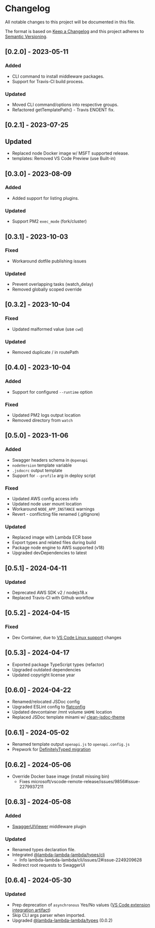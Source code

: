 # Changelog

All notable changes to this project will be documented in this file.

The format is based on [Keep a Changelog](https://keepachangelog.com/en/1.0.0) and this project adheres to [Semantic Versioning](https://semver.org/spec/v2.0.0.html).

## [0.2.0] - 2023-05-11

### Added

- CLI command to install middleware packages.
- Support for Travis-CI build process.

### Updated

- Moved CLI command/options into respective groups.
- Refactored getTemplatePath() - Travis ENOENT fix.

## [0.2.1] - 2023-07-25

## Updated

- Replaced node Docker image w/ MSFT supported release.
- templates: Removed VS Code Preview (use Built-in)

## [0.3.0] - 2023-08-09

### Added

- Added support for listing plugins.

### Updated

- Support PM2 `exec_mode` (fork/cluster)

## [0.3.1] - 2023-10-03

### Fixed

- Workaround dotfile publishing issues

### Updated

- Prevent overlapping tasks (watch_delay)
- Removed globally scoped override

## [0.3.2] - 2023-10-04

### Fixed

- Updated malformed value (use `cwd`)

### Updated

- Removed duplicate / in routePath

## [0.4.0] - 2023-10-04

### Added

- Support for configured `--runtime` option

### Fixed

- Updated PM2 logs output location
- Removed directory from `watch`

## [0.5.0] - 2023-11-06

### Added

- Swagger headers schema in `@openapi`
- `nodeVersion` template variable
- `.jsdocrc` output template
- Support for `--profile` arg in deploy script

### Fixed

- Updated AWS config access info
- Updated node user mount location
- Workaround `NODE_APP_INSTANCE` warnings
- Revert - conflicting file renamed (.gitignore)

### Updated

- Replaced image with Lambda ECR base
- Export types and related files during build
- Package node engine to AWS supported (v18)
- Upgraded devDependencies to latest

## [0.5.1] - 2024-04-11

### Updated

- Deprecated AWS SDK v2 / nodejs18.x
- Replaced Travis-CI with Github workflow

## [0.5.2] - 2024-04-15

### Fixed

- Dev Container, due to [VS Code Linux support](https://code.visualstudio.com/docs/remote/faq#_can-i-run-vs-code-server-on-older-linux-distributions) changes

## [0.5.3] - 2024-04-17

- Exported package TypeScript types (refactor)
- Upgraded outdated dependencies
- Updated copyright license year

## [0.6.0] - 2024-04-22

- Renamed/relocated JSDoc config
- Upgraded ESLint config to [flatconfig](https://eslint.org/blog/2022/08/new-config-system-part-2)
- Updated devcontainer /mnt volume `$HOME` location
- Replaced JSDoc template minami w/ [clean-jsdoc-theme](https://www.npmjs.com/package/clean-jsdoc-theme)

## [0.6.1] - 2024-05-02

- Renamed template output `openapi.js` to `openapi.config.js`
- Prepwork for [DefinitelyTyped migration](https://github.com/lambda-lambda-lambda/cli/issues/2)

## [0.6.2] - 2024-05-06

- Override Docker base image (install missing bin)
  - Fixes microsoft/vscode-remote-release/issues/9856#issue-2279937211

## [0.6.3] - 2024-05-08

### Added

- [SwaggerUIViewer](https://github.com/lambda-lambda-lambda/middleware/tree/master/plugins/SwaggerUIViewer) middleware plugin

### Updated

- Renamed types declaration file.
- Integrated [@lambda-lambda-lambda/types/cli](https://github.com/lambda-lambda-lambda/types)
  - Info lambda-lambda-lambda/cli/issues/2#issue-2249209628
- Redirect root requests to SwaggerUI

## [0.6.4] - 2024-05-30

### Updated

- Prep deprecation of `asynchronous` Yes/No values ([VS Code extension integration artifact](https://github.com/lambda-lambda-lambda/vscode-extension/blob/master/src/extension.ts#L70))
- Skip CLI args parser when imported.
- Upgraded [@lambda-lambda-lambda/types](https://github.com/lambda-lambda-lambda) (0.0.2)
